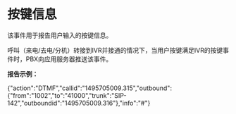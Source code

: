 

# 按键信息

该事件用于报告用户输入的按键信息。

呼叫（来电/去电/分机）转接到IVR并接通的情况下，当用户按键满足IVR的按键事件时，PBX向应用服务器推送该事件。

**报告示例：**

{"action":"DTMF","callid":"1495705009.315","outbound":{"from":"1002","to":"41000","trunk":"SIP-142","outboundid":"1495705009.316"},"info":"\#"}

